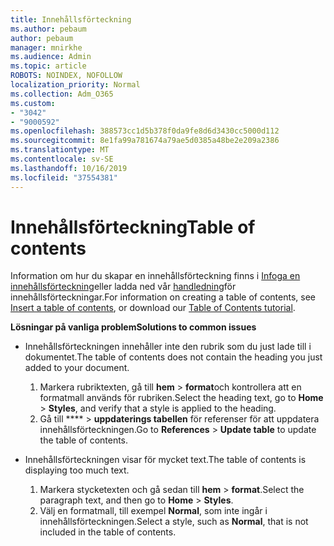 ```yaml
---
title: Innehållsförteckning
ms.author: pebaum
author: pebaum
manager: mnirkhe
ms.audience: Admin
ms.topic: article
ROBOTS: NOINDEX, NOFOLLOW
localization_priority: Normal
ms.collection: Adm_O365
ms.custom:
- "3042"
- "9000592"
ms.openlocfilehash: 388573cc1d5b378f0da9fe8d6d3430cc5000d112
ms.sourcegitcommit: 8e1fa99a781674a79ae5d0385a48be2e209a2386
ms.translationtype: MT
ms.contentlocale: sv-SE
ms.lasthandoff: 10/16/2019
ms.locfileid: "37554381"
---
```

# <a name="table-of-contents"></a><span data-ttu-id="8926e-102">Innehållsförteckning</span><span class="sxs-lookup"><span data-stu-id="8926e-102">Table of contents</span></span>

<span data-ttu-id="8926e-103">Information om hur du skapar en innehållsförteckning finns i [Infoga en innehållsförteckning](https://support.office.com/article/882e8564-0edb-435e-84b5-1d8552ccf0c0)eller ladda ned vår [handledning](https://go.microsoft.com/fwlink/?linkid=2065106)för innehållsförteckningar.</span><span class="sxs-lookup"><span data-stu-id="8926e-103">For information on creating a table of contents, see [Insert a table of contents](https://support.office.com/article/882e8564-0edb-435e-84b5-1d8552ccf0c0), or download our [Table of Contents tutorial](https://go.microsoft.com/fwlink/?linkid=2065106).</span></span>

<span data-ttu-id="8926e-104">**Lösningar på vanliga problem**</span><span class="sxs-lookup"><span data-stu-id="8926e-104">**Solutions to common issues**</span></span>

- <span data-ttu-id="8926e-105">Innehållsförteckningen innehåller inte den rubrik som du just lade till i dokumentet.</span><span class="sxs-lookup"><span data-stu-id="8926e-105">The table of contents does not contain the heading you just added to your document.</span></span>
  1. <span data-ttu-id="8926e-106">Markera rubriktexten, gå till **hem** > **format**och kontrollera att en formatmall används för rubriken.</span><span class="sxs-lookup"><span data-stu-id="8926e-106">Select the heading text, go to **Home** > **Styles**, and verify that a style is applied to the heading.</span></span>
  2. <span data-ttu-id="8926e-107">Gå till \*\*\*\* > **uppdaterings tabellen** för referenser för att uppdatera innehållsförteckningen.</span><span class="sxs-lookup"><span data-stu-id="8926e-107">Go to **References** > **Update table** to update the table of contents.</span></span>

- <span data-ttu-id="8926e-108">Innehållsförteckningen visar för mycket text.</span><span class="sxs-lookup"><span data-stu-id="8926e-108">The table of contents is displaying too much text.</span></span> 
  1. <span data-ttu-id="8926e-109">Markera stycketexten och gå sedan till **hem** > **format**.</span><span class="sxs-lookup"><span data-stu-id="8926e-109">Select the paragraph text, and then go to **Home** > **Styles**.</span></span>
  2. <span data-ttu-id="8926e-110">Välj en formatmall, till exempel **Normal**, som inte ingår i innehållsförteckningen.</span><span class="sxs-lookup"><span data-stu-id="8926e-110">Select a style, such as **Normal**, that is not included in the table of contents.</span></span>